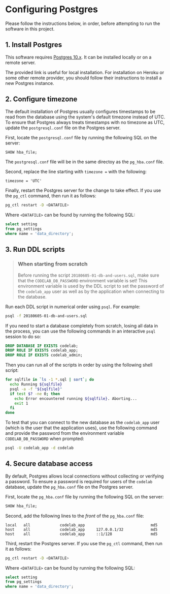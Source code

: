# Configuring Postgres

Please follow the instructions below, in order, before attempting to run the
software in this project.

## 1. Install Postgres

This software requires [Postgres 10.x](https://www.postgresql.org/download/).
It can be installed locally or on a remote server.

The provided link is useful for local installation. For installation on Heroku
or some other remote provider, you should follow their instructions to install
a new Postgres instance.

## 2. Configure timezone

The default installation of Postgres usually configures timestamps to be read
from the database using the system's default timezone instead of UTC. To ensure
that Postgres always treats timestamps with no timezone as UTC, update the
`postgresql.conf` file on the Postgres server.

First, locate the `postgresql.conf` file by running the following SQL on the
server:

``` sql
SHOW hba_file;
```

The `postgresql.conf` file will be in the same directoy as the `pg_hba.conf`
file.

Second, replace the line starting with `timezone =` with the following:

```
timezone = 'UTC'
```

Finally, restart the Postgres server for the change to take effect. If you use
the `pg_ctl` command, then run it as follows:

``` sh
pg_ctl restart -D <DATAFILE>
```

Where `<DATAFILE>` can be found by running the following SQL:

``` sql
select setting
from pg_settings
where name = 'data_directory';
```

## 3. Run DDL scripts

> ### When starting from scratch
>
> Before running the script `20180605-01-db-and-users.sql`,
> make sure that the `CODELAB_DB_PASSWORD` environment variable is set! This
> environment variable is used by the DDL script to set the password of the
> `codelab_app` user as well as by the application when connecting to the
> database.

Run each DDL script in numerical order using `psql`. For example:

``` sh
psql -f 20180605-01-db-and-users.sql
```

If you need to start a database completely from scratch, losing all data in the
process, you can use the following commands in an interactive `psql` session to
do so:

``` sql
DROP DATABASE IF EXISTS codelab;
DROP ROLE IF EXISTS codelab_app;
DROP ROLE IF EXISTS codelab_admin;
```

Then you can run all of the scripts in order by using the following shell
script:

``` sh
for sqlfile in `ls -1 *.sql | sort`; do
  echo Running ${sqlfile}
  psql -a -f "${sqlfile}"
  if test $? -ne 0; then
    echo Error encountered running ${sqlfile}. Aborting...
    exit 1
  fi
done
```

To test that you can connect to the new database as the `codelab_app` user
(which is the user that the application uses), use the following command and
provide the password from the environment variable `CODELAB_DB_PASSWORD` when
prompted:

``` sh
psql -U codelab_app -d codelab
```

## 4. Secure database access

By default, Postgres allows local connections without collecting or verifying
a password. To ensure a password is required for users of the `codelab`
database, update the `pg_hba.conf` file on the Postgres server.

First, locate the `pg_hba.conf` file by running the following SQL on the server:

``` sql
SHOW hba_file;
```

Second, add the following lines to the _front_ of the `pg_hba.conf` file:

```
local   all             codelab_app                             md5
host    all             codelab_app     127.0.0.1/32            md5
host    all             codelab_app     ::1/128                 md5
```

Third, restart the Postgres server. If you use the `pg_ctl` command, then
run it as follows:

``` sh
pg_ctl restart -D <DATAFILE>
```

Where `<DATAFILE>` can be found by running the following SQL:

``` sql
select setting
from pg_settings
where name = 'data_directory';
```
